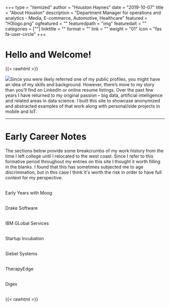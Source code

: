 +++
type = "itemized"
author = "Houston Haynes"
date = "2019-10-07"
title = "About Houston"
description = "Department Manager for operations and analytics - Media, E-commerce, Automotive, Healthcare"
featured = "H3logo.png"
ogfeatured = ""
featuredpath = "img"
featuredalt = ""
categories = [""]
linktitle = ""
format = ""
link = ""
weight = "01"
icon = "fas fa-user-circle"
+++

# Hello and Welcome!
{{< rawhtml >}}
<div class="clearfix"><img class="ui small float-left rounded bordered image mr-3" src="/img/H3_suit.jpg">Since you were likely referred one of my public profiles, you might have an idea of my skills and background. However, there’s more to my story than you’ll find on LinkedIn or online resume listings. Over the past few years I have returned to my original passion – big data, artificial intelligence and related areas in data science. I built this site to showcase anonymized and abstracted examples of that work along with personal/side projects in mobile and IoT. 
</div>
<hr>
<h1>Early Career Notes</h1>
<p>The sections below provide some breakcrumbs of my work history from the time I left college until I relocated to the west coast. Since I refer to this formative period throughout my entries on this site I thought it worth filling in the blanks. I found that this has sometimes subjected me to age discrimination, but in this case I think it's worth the risk in order to have full context for my perspective.</p>
<br id="Moog">
<div class="container-fluid">
    <div class="row">
        <div class="col-12 mt-3">
            <div class="card">
                <div class="card-header">Early Years with Moog</div>
                <div class="card-body">
                    <p class="card-text"></p>
                </div>
            </div>
        </div>
    </div>
</div>
<br id="Drake">
<div class="container-fluid">
    <div class="row">
        <div class="col-12 mt-3">
            <div class="card">
                <div class="card-header">Drake Software</div>
                <div class="card-body">
                    <p class="card-text"></p>
                </div>
            </div>
        </div>
    </div>
</div>
<br id="IBM">
<div class="container-fluid">
    <div class="row">
        <div class="col-12 mt-3">
            <div class="card">
                <div class="card-header">IBM GLobal Services</div>
                <div class="card-body">
                    <p class="card-text"></p>
                </div>
            </div>
        </div>
    </div>
</div>
<br id="incubation">
<div class="container-fluid">
    <div class="row">
        <div class="col-12 mt-3">
            <div class="card">
                <div class="card-header">Startup Incubation</div>
                <div class="card-body">
                    <p class="card-text"></p>
                </div>
            </div>
        </div>
    </div>
</div>
<br id="Siebel">
<div class="container-fluid">
    <div class="row">
        <div class="col-12 mt-3">
            <div class="card">
                <div class="card-header">Siebel Systems</div>
                <div class="card-body">
                    <p class="card-text"></p>
                </div>
            </div>
        </div>
    </div>
</div>
<br id="TherapyEdge">
<div class="container-fluid">
    <div class="row">
        <div class="col-12 mt-3">
            <div class="card">
                <div class="card-header">TherapyEdge</div>
                <div class="card-body">
                    <p class="card-text"></p>
                </div>
            </div>
        </div>
    </div>
</div>
<br id="Digex">
<div class="container-fluid">
    <div class="row">
        <div class="col-12 mt-3">
            <div class="card">
                <div class="card-header">Digex</div>
                <div class="card-body">
                    <p class="card-text"></p>
                </div>
            </div>
        </div>
    </div>
</div>
<br>
{{< rawhtml >}}